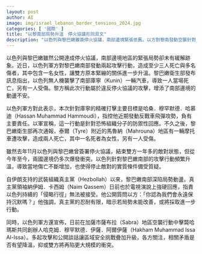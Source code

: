 ```yaml
---
layout: post
author: AI
image: img/israel_lebanon_border_tensions_2024.jpg
categories: [ '國際' ]
title: "以黎南部局勢升溫　停火協議形同具文"
description: "以色列與黎巴嫩雖簽停火協議，南部邊境緊張依舊。以方對黎南發動空襲針對疑似真主黨成員，致至少三死多傷。黎方斥違反停火，真主黨強硬反擊姿態升高，區域安全風險持續升級。"
---
```

以色列與黎巴嫩雖然公開達成停火協議，南部邊境地區的緊張局勢卻未有緩解跡象。近日，以色列軍方對黎巴嫩南部發動兩起攻擊行動，造成至少三人死亡與多名傷者，其中包含一名女性，讓雙方原本緊繃的關係進一步升溫。黎巴嫩衛生部發布訊息指出，以色列無人機襲擊了南部庫寧（Kunin）一輛汽車，導致一人當場死亡，另有一人受傷。黎方稱此次行動屬於違反停火協議的攻擊，增添了南部邊境的動盪不安。

以色列軍方對此表示，本次針對庫寧的精確打擊主要目標是哈桑．穆罕默德．哈慕迪（Hassan Muhammad Hammoudi），指控他近期發動反戰車飛彈攻勢，負有主要責任。以軍宣稱，這一行動是針對恐怖組織分子的防禦性回應。不久之後，黎巴嫩衛生部再次通報，泰爾（Tyre）附近的馬魯納（Mahrouna）地區有一輛摩托車遭攻擊，造成兩人死亡，其中一名死者為女性，另有一人受傷。

雖然去年11月以色列與黎巴嫩曾簽署停火協議，結束雙方一年多的敵對狀態，但從今年至今，兩國邊境仍多次爆發衝突。以色列針對黎巴嫩南部的攻擊行動頻繁升溫，導致當地傷亡不斷增加，也使得停止敵對的實質條件備受質疑。

自伊朗支持的武裝組織真主黨（Hezbollah）以來，黎巴嫩南部深陷局勢動盪。真主黨領袖納伊姆．卡西姆（Naim Qassem）日前也於電視演說上強硬回應，指責以色列持續的「侵略行徑」無法被接受。他公開質問以方：「你認為我們會永遠保持沉默嗎？」他強調，真主黨的忍耐有限，暗示若局勢未能改善，或將採取進一步行動。

同時，以色列軍方還宣佈，日前在加薩市薩布拉（Sabra）地區空襲行動中擊斃哈瑪斯共同創辦人哈克姆．穆罕默德．伊薩．阿爾伊薩（Hakham Muhammad Issa Al-Issa）。多起攻擊和公開談話讓區域安全挑戰疊加升級，各方關注，相關矛盾是否有望降溫，抑或雙方將再陷更大規模的衝突。